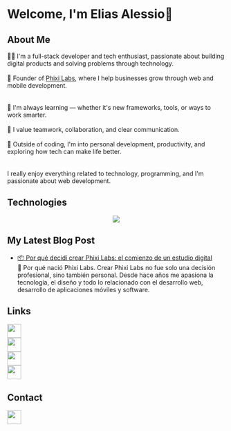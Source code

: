 # Welcome, I'm Elias Alessio👋

## About Me
👨‍💻 I'm a full-stack developer and tech enthusiast, passionate about building digital products and solving problems through technology.  
</br>
🚀 Founder of [Phixi Labs](https://phixilabs.com), where I help businesses grow through web and mobile development.  
</br></br>
🌱 I'm always learning — whether it's new frameworks, tools, or ways to work smarter.  
</br>
🤝 I value teamwork, collaboration, and clear communication.  
</br>
🧠 Outside of coding, I'm into personal development, productivity, and exploring how tech can make life better.  
</br></br>
I really enjoy  everything related to technology, programming, and I'm passionate about web development.  

## Technologies
<div align="center">
  <img src="https://skillicons.dev/icons?i=html,css,php,js,git,github,nodejs,python,mysql,sqlite,docker,flutter,dart,androidstudio,apple,wordpress,laravel,firebase,aws,gcp,cloudflare,vscode,sublime,linux,ubuntu,windows,powershell,bash,illustrator,photoshop" />
</div>

## My Latest Blog Post
<!-- POSTS:START -->
- [📦 Por qué decidí crear Phixi Labs: el comienzo de un estudio digital](https://phixilabs.com/ar/blog/por-que-decidi-crear-phixi-labs-el-comienzo-de-un-estudio-digital/)  
  🚀 Por qué nació Phixi Labs. Crear Phixi Labs no fue solo una decisión profesional, sino también personal. Desde hace años me apasiona la tecnología, el diseño y todo lo relacionado con el desarrollo web, desarrollo de aplicaciones móviles y software.
<!-- POSTS:END -->

## Links
[<img src="https://phixicloud.com/index.php/s/5k8CAJKKyWZMp5C/download" height="32" />](https://phixilabs.com/)  
[<img src="https://cloud.phixilabs.com/storage/github/icon-x-2.svg" height="32" />](https://www.instagram.com/phixilabs)  
[<img src="https://cloud.phixilabs.com/storage/github/icon-in-2.svg" height="32" />](https://www.linkedin.com/company/phixi-labs/)  
[<img src="https://cloud.phixilabs.com/storage/github/icon-ig-2.svg" height="32" />](https://x.com/phixilabs)

## Contact
[<img src="https://cloud.phixilabs.com/storage/github/icon-mail-2.svg" height="32" />](mailto:phixi.labs@gmail.com)
